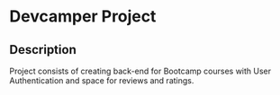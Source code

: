 # Devcamper Project

## Description

Project consists of creating back-end for Bootcamp courses with User Authentication and space for reviews and ratings.

## 